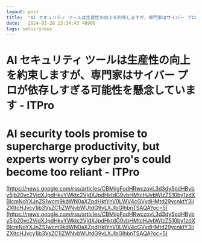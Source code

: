 ```yaml
---
layout: post
title:  "AI セキュリティ ツールは生産性の向上を約束しますが、専門家はサイバー プロが依存しすぎる可能性を懸念しています - ITPro"
date:   2024-03-28 23:34:43 +0900
tags: setuirynews 
---
```


# AI セキュリティ ツールは生産性の向上を約束しますが、専門家はサイバー プロが依存しすぎる可能性を懸念しています - ITPro



# AI security tools promise to supercharge productivity, but experts worry cyber pro's could become too reliant - ITPro

[https://news.google.com/rss/articles/CBMiigFodHRwczovL3d3dy5pdHByby5jb20vc2VjdXJpdHkvYWktc2VjdXJpdHktdG9vbHMtcHJvbWlzZS10by1zdXBlcmNoYXJnZS1wcm9kdWN0aXZpdHktYnV0LWV4cGVydHMtd29ycnktY3liZXItcHJvcy1jb3VsZC1iZWNvbWUtdG9vLXJlbGlhbnTSAQA?oc=5](https://news.google.com/rss/articles/CBMiigFodHRwczovL3d3dy5pdHByby5jb20vc2VjdXJpdHkvYWktc2VjdXJpdHktdG9vbHMtcHJvbWlzZS10by1zdXBlcmNoYXJnZS1wcm9kdWN0aXZpdHktYnV0LWV4cGVydHMtd29ycnktY3liZXItcHJvcy1jb3VsZC1iZWNvbWUtdG9vLXJlbGlhbnTSAQA?oc=5)

